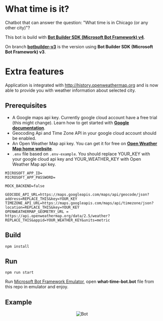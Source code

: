 # What time is it?
Chatbot that can answer the question: "What time is in Chicago (or any other city)"?

This bot is build with [**Bot Builder SDK (Microsoft Bot Framework) v4**](https://github.com/Microsoft/BotBuilder).

On branch [**botbuilder-v3**](https://github.com/asc-lab/what-time-is-it-bot/tree/botbuilder-v3) is the version using **Bot Builder SDK (Microsoft Bot Framework) v3**.

# Extra features
Application is integrated with http://history.openweathermap.org and is now able to provide you with weather information about selected city.

## Prerequisites
* A Google maps api key. Currently google cloud account have a free trial (this might change). Learn how to get started with [**Google documentation**](https://developers.google.com/maps/documentation/javascript/get-api-key).
* Geocoding Api and Time Zone API in your google cloud account should be enabled.
* An Open Weather Map api key. You can get it for free on [**Open Weather Map home website**](https://home.openweathermap.org/users/sign_in).
* ```.env``` file based on ```.env-example```. You should replace YOUR_KEY with your google cloud api key and YOUR_WEATHER_KEY with Open Weather Map api key.
```
MICROSOFT_APP_ID=
MICROSOFT_APP_PASSWORD=

MOCK_BACKEND=false

GEOCODE_API_URL=https://maps.googleapis.com/maps/api/geocode/json?address=REPLACE_THIS&key=YOUR_KEY
TIMEZONE_API_URL=https://maps.googleapis.com/maps/api/timezone/json?location=REPLACE_THIS&key=YOUR_KEY
OPENWEATHERMAP_GEOMETRY_URL = https://api.openweathermap.org/data/2.5/weather?REPLACE_THIS&appid=YOUR_WEATHER_KEY&units=metric
```

## Build
```
npm install
```

## Run
```
npm run start
```
Run [Microsoft Bot Framework Emulator](https://github.com/Microsoft/BotFramework-Emulator/releases), open **what-time-bot.bot** file from this repo in emulator and enjoy.

## Example
<p align="center">
    <img alt="Bot" src="https://raw.githubusercontent.com/asc-lab/what-time-is-it-bot/master/readme-images/bot_example.gif" />
</p>
